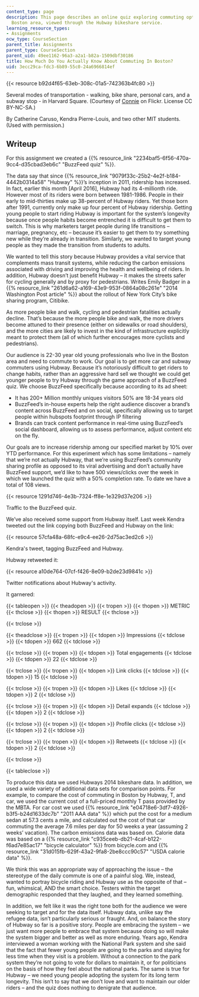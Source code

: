 ```yaml
---
content_type: page
description: This page describes an online quiz exploring commuting options in the
  Boston area, viewed through the Hubway bikeshare service.
learning_resource_types:
- Assignments
ocw_type: CourseSection
parent_title: Assignments
parent_type: CourseSection
parent_uid: 49ee1162-96a3-a2a1-b82a-1509dbf30186
title: How Much Do You Actually Know About Commuting In Boston?
uid: 3ecc29ca-fdc3-6b89-55c0-24a6966814ef
---
```


{{< resource b92d4f65-63eb-308c-01a5-742363b4fc80 >}}

Several modes of transportation - walking, bike share, personal cars, and a subway stop - in Harvard Square. (Courtesy of [Connie](https://www.flickr.com/photos/ironypoisoning/22238739609/ ) on Flickr. License CC BY-NC-SA.)

By Catherine Caruso, Kendra Pierre-Louis, and two other MIT students. (Used with permission.)

Writeup
-------

For this assignment we created a {{% resource_link "2234baf5-6f56-470a-9cc4-d35cbad3eb6c" "BuzzFeed quiz" %}}.

The data say that since {{% resource_link "9079f33c-25b2-4e2f-b184-4442b0314a58" "Hubway" %}}’s inception in 2011, ridership has increased. In fact, earlier this month \[April 2016\], Hubway had its 4-millionth ride. However most of its riders were born between 1981-1986. People in their early to mid-thirties make up 38-percent of Hubway riders. Yet those born after 1991, currently only make up four percent of Hubway ridership. Getting young people to start riding Hubway is important for the system’s longevity because once people habits become entrenched it is difficult to get them to switch. This is why marketers target people during life transitions – marriage, pregnancy, etc – because it’s easier to get them to try something new while they’re already in transition. Similarly, we wanted to target young people as they made the transition from students to adults.

We wanted to tell this story because Hubway provides a vital service that complements mass transit systems, while reducing the carbon emissions associated with driving and improving the health and wellbeing of riders. In addition, Hubway doesn’t just benefit Hubway – it makes the streets safer for cycling generally and by proxy for pedestrians. Writes Emily Badger in a {{% resource_link "261d6a62-a169-43e9-953f-0864a08c261e" "2014 Washington Post article" %}} about the rollout of New York City’s bike sharing program, Citibike.

As more people bike and walk, cycling and pedestrian fatalities actually decline. That’s because the more people bike and walk, the more drivers become attuned to their presence (either on sidewalks or road shoulders), and the more cities are likely to invest in the kind of infrastructure explicitly meant to protect them (all of which further encourages more cyclists and pedestrians).

Our audience is 22-30 year old young professionals who live in the Boston area and need to commute to work. Our goal is to get more car and subway commuters using Hubway. Because it’s notoriously difficult to get riders to change habits, rather than an aggressive hard sell we thought we could get younger people to try Hubway through the game approach of a BuzzFeed quiz. We choose BuzzFeed specifically because according to its ad sheet:

*   It has 200+ Million monthly uniques visitors 50% are 18-34 years old
*   BuzzFeed’s in-house experts help the right audience discover a brand’s content across BuzzFeed and on social, specifically allowing us to target people within hubspots footprint through IP filtering
*   Brands can track content performance in real-time using BuzzFeed’s social dashboard, allowing us to assess performance, adjust content etc on the fly.

Our goals are to increase ridership among our specified market by 10% over YTD performance. For this experiment which has some limitations – namely that we’re not actually Hubway, that we’re using BuzzFeed’s community sharing profile as opposed to its viral advertising and don’t actually have BuzzFeed support, we’d like to have 500 views/clicks over the week in which we launched the quiz with a 50% completion rate. To date we have a total of 108 views.

{{< resource 1291d746-4e3b-7324-ff8e-1e329d37e206 >}}

Traffic to the BuzzFeed quiz.

We’ve also received some support from Hubway itself. Last week Kendra tweeted out the link copying both BuzzFeed and Hubway on the link:

{{< resource 57cfa48a-68fc-e9c4-ee26-2d75ac3ed2c6 >}}

Kendra's tweet, tagging BuzzFeed and Hubway.

Hubway retweeted it:

{{< resource a10de764-07cf-f426-8e09-b2de23d9841c >}}

Twitter notifications about Hubway's activity.

It garnered:

{{< tableopen >}}
{{< theadopen >}}
{{< tropen >}}
{{< thopen >}}
METRIC
{{< thclose >}}
{{< thopen >}}
RESULT
{{< thclose >}}

{{< trclose >}}

{{< theadclose >}}
{{< tropen >}}
{{< tdopen >}}
Impressions
{{< tdclose >}}
{{< tdopen >}}
662
{{< tdclose >}}

{{< trclose >}}
{{< tropen >}}
{{< tdopen >}}
Total engagements
{{< tdclose >}}
{{< tdopen >}}
22
{{< tdclose >}}

{{< trclose >}}
{{< tropen >}}
{{< tdopen >}}
Link clicks
{{< tdclose >}}
{{< tdopen >}}
15
{{< tdclose >}}

{{< trclose >}}
{{< tropen >}}
{{< tdopen >}}
Likes
{{< tdclose >}}
{{< tdopen >}}
2
{{< tdclose >}}

{{< trclose >}}
{{< tropen >}}
{{< tdopen >}}
Detail expands
{{< tdclose >}}
{{< tdopen >}}
2
{{< tdclose >}}

{{< trclose >}}
{{< tropen >}}
{{< tdopen >}}
Profile clicks
{{< tdclose >}}
{{< tdopen >}}
2
{{< tdclose >}}

{{< trclose >}}
{{< tropen >}}
{{< tdopen >}}
Retweets
{{< tdclose >}}
{{< tdopen >}}
2
{{< tdclose >}}

{{< trclose >}}

{{< tableclose >}}

To produce this data we used Hubways 2014 bikeshare data. In addition, we used a wide variety of additional data sets for comparison points. For example, to compare the cost of commuting in Boston by Hubway, T, and car, we used the current cost of a full-priced monthly T pass provided by the MBTA. For car cost we used {{% resource_link "e04718e6-3df7-4926-b3f5-b24d1633dc7b" "2011 AAA data" %}} which put the cost for a medium sedan at 57.3 cents a mile, and calculated out the cost of that car commuting the average 7.6 miles per day for 50 weeks a year (assuming 2 weeks’ vacation). The carbon emissions data was based on. Calorie data was based on a {{% resource_link "c935ceeb-db21-4caf-b122-f6ad7e85ac17" "bicycle calculator" %}} from bicycle.com and {{% resource_link "31d015fb-629f-43a2-9fa8-2be8ccc90c57" "USDA calorie data" %}}.

We think this was an appropriate way of approaching the issue – the stereotype of the daily commute is one of a painful slog. We, instead, wanted to portray bicycle riding and Hubway use as the opposite of that – fun, whimsical, AND the smart choice. Testers within the target demographic responded that they laughed, and they learned something.

In addition, we felt like it was the right tone both for the audience we were seeking to target and for the data itself. Hubway data, unlike say the refugee data, isn’t particularly serious or fraught. And, on balance the story of Hubway so far is a positive story. People are embracing the system – we just want more people to embrace that system because doing so will make the system bigger and better as well as more enduring. Years ago, Kendra interviewed a woman working with the National Park system and she said that the fact that fewer young people are going to the parks and staying for less time when they visit is a problem. Without a connection to the park system they’re not going to vote for dollars to maintain it, or for politicians on the basis of how they feel about the national parks. The same is true for Hubway – we need young people adopting the system for its long term longevity. This isn’t to say that we don’t love and want to maintain our older riders – and the quiz does nothing to denigrate that audience.
